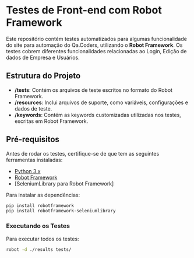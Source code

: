 # Testes de Front-end com Robot Framework 

Este repositório contém testes automatizados para algumas funcionalidade do site para automação do Qa.Coders, utilizando o **Robot Framework**. Os testes cobrem diferentes funcionalidades relacionadas ao Login, Edição de dados de Empresa e Usuários.
## Estrutura do Projeto

- **/tests**: Contém os arquivos de teste escritos no formato do Robot Framework.
- **/resources**: Inclui arquivos de suporte, como variáveis, configurações e dados de teste.
- **/keywords**: Contém as keywords customizadas utilizadas nos testes, escritas em Robot Framework.

## Pré-requisitos

Antes de rodar os testes, certifique-se de que tem as seguintes ferramentas instaladas:

- [Python 3.x](https://www.python.org/downloads/)
- [Robot Framework](https://robotframework.org/)
- [SeleniumLibrary para Robot Framework]

Para instalar as dependências:

```bash
pip install robotframework
pip install robotframework-seleniumlibrary
```

### Executando os Testes

Para executar todos os testes:

```bash
robot -d ./results tests/
```
